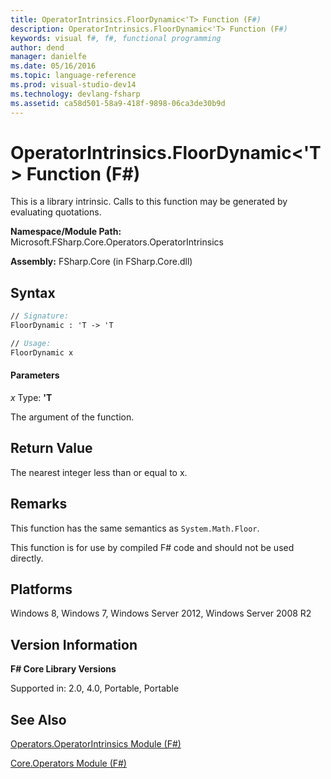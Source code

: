 ```yaml
---
title: OperatorIntrinsics.FloorDynamic<'T> Function (F#)
description: OperatorIntrinsics.FloorDynamic<'T> Function (F#)
keywords: visual f#, f#, functional programming
author: dend
manager: danielfe
ms.date: 05/16/2016
ms.topic: language-reference
ms.prod: visual-studio-dev14
ms.technology: devlang-fsharp
ms.assetid: ca58d501-58a9-418f-9898-06ca3de30b9d
---
```


# OperatorIntrinsics.FloorDynamic<'T> Function (F#)

This is a library intrinsic. Calls to this function may be generated by evaluating quotations.

**Namespace/Module Path:** Microsoft.FSharp.Core.Operators.OperatorIntrinsics

**Assembly:** FSharp.Core (in FSharp.Core.dll)


## Syntax

```fsharp
// Signature:
FloorDynamic : 'T -> 'T

// Usage:
FloorDynamic x
```

#### Parameters
*x*
Type: **'T**


The argument of the function.

## Return Value

The nearest integer less than or equal to x.

## Remarks
This function has the same semantics as `System.Math.Floor`.

This function is for use by compiled F# code and should not be used directly.

## Platforms
Windows 8, Windows 7, Windows Server 2012, Windows Server 2008 R2


## Version Information
**F# Core Library Versions**

Supported in: 2.0, 4.0, Portable, Portable

## See Also
[Operators.OperatorIntrinsics Module &#40;F&#35;&#41;](Operators.OperatorIntrinsics-Module-%5BFSharp%5D.md)

[Core.Operators Module &#40;F&#35;&#41;](Core.Operators-Module-%5BFSharp%5D.md)
